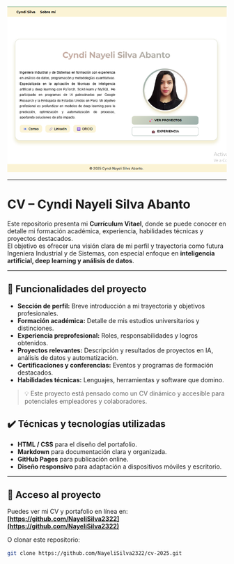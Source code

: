<!-- Imagen de portada -->
![Imagen de portada de mi CV](imag/pf/cv.png)

---

# CV – Cyndi Nayeli Silva Abanto

Este repositorio presenta mi **Currículum Vitael**, donde se puede conocer en detalle mi formación académica, experiencia, habilidades técnicas y proyectos destacados.  
El objetivo es ofrecer una visión clara de mi perfil y trayectoria como futura Ingeniera Industrial y de Sistemas, con especial enfoque en **inteligencia artificial, deep learning y análisis de datos**.

---

## 🔨 Funcionalidades del proyecto

- **Sección de perfil:** Breve introducción a mi trayectoria y objetivos profesionales.
- **Formación académica:** Detalle de mis estudios universitarios y distinciones.
- **Experiencia preprofesional:** Roles, responsabilidades y logros obtenidos.
- **Proyectos relevantes:** Descripción y resultados de proyectos en IA, análisis de datos y automatización.
- **Certificaciones y conferencias:** Eventos y programas de formación destacados.
- **Habilidades técnicas:** Lenguajes, herramientas y software que domino.

> 💡 Este proyecto está pensado como un CV dinámico y accesible para potenciales empleadores y colaboradores.

## ✔️ Técnicas y tecnologías utilizadas

- **HTML / CSS** para el diseño del portafolio.
- **Markdown** para documentación clara y organizada.
- **GitHub Pages** para publicación online.
- **Diseño responsivo** para adaptación a dispositivos móviles y escritorio.

---

## 📁 Acceso al proyecto

Puedes ver mi CV y portafolio en línea en:  
**[https://github.com/NayeliSilva2322](https://github.com/NayeliSilva2322)**  

O clonar este repositorio:  

```bash
git clone https://github.com/NayeliSilva2322/cv-2025.git
